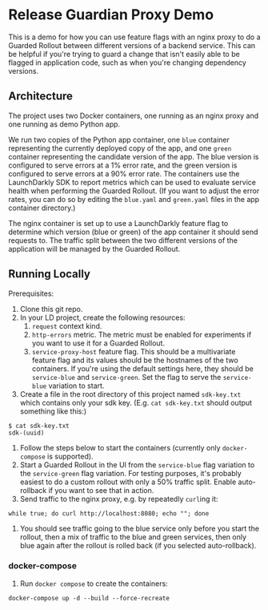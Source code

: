 # Release Guardian Proxy Demo

This is a demo for how you can use feature flags with an nginx proxy to do a
Guarded Rollout between different versions of a backend service. This can be
helpful if you're trying to guard a change that isn't easily able to be flagged
in application code, such as when you're changing dependency versions.


## Architecture

The project uses two Docker containers, one running as an nginx proxy and one
running as demo Python app.

We run two copies of the Python app container, one `blue` container representing
the currently deployed copy of the app, and one `green` container representing
the candidate version of the app. The blue version is configured to serve errors
at a 1% error rate, and the green version is configured to serve errors at a 90%
error rate. The containers use the LaunchDarkly SDK to report metrics which can
be used to evaluate service health when performing the Guarded Rollout. (If you
want to adjust the error rates, you can do so by editing the `blue.yaml` and
`green.yaml` files in the app container directory.)

The nginx container is set up to use a LaunchDarkly feature flag to determine
which version (blue or green) of the app container it should send requests to.
The traffic split between the two different versions of the application will be
managed by the Guarded Rollout.


## Running Locally

Prerequisites:

1. Clone this git repo.
1. In your LD project, create the following resources:
    1. `request` context kind.
    1. `http-errors` metric. The metric must be enabled for experiments if you
       want to use it for a Guarded Rollout.
    1. `service-proxy-host` feature flag. This should be a multivariate feature
       flag and its values should be the hostnames of the two containers. If
       you're using the default settings here, they should be `service-blue` and
       `service-green`. Set the flag to serve the `service-blue` variation to
       start.
1. Create a file in the root directory of this project named `sdk-key.txt` which
   contains only your sdk key. (E.g. `cat sdk-key.txt` should output something
   like this:)
```
$ cat sdk-key.txt
sdk-(uuid)
```
1. Follow the steps below to start the containers (currently only
   `docker-compose` is supported).
1. Start a Guarded Rollout in the UI from the `service-blue` flag variation to
   the `service-green` flag variation. For testing purposes, it's probably
   easiest to do a custom rollout with only a 50% traffic split. Enable
   auto-rollback if you want to see that in action.
1. Send traffic to the nginx proxy, e.g. by repeatedly `curl`ing it:
```
while true; do curl http://localhost:8080; echo ""; done
```
1. You should see traffic going to the blue service only before you start the
   rollout, then a mix of traffic to the blue and green services, then only blue
   again after the rollout is rolled back (if you selected auto-rollback).


### docker-compose

1. Run `docker compose` to create the containers:
```
docker-compose up -d --build --force-recreate
```
